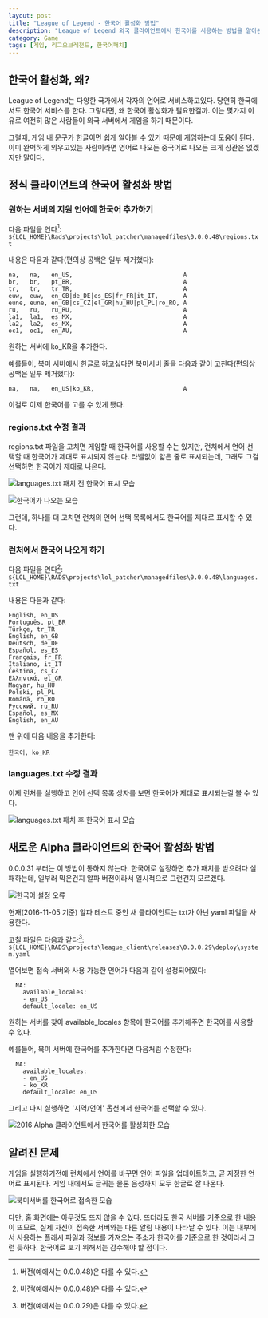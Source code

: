 ```yaml
---
layout: post
title: "League of Legend - 한국어 활성화 방법"
description: "League of Legend 외국 클라이언트에서 한국어를 사용하는 방법을 알아본다."
category: Game
tags: [게임, 리그오브레전드, 한국어패치]
---
```


## 한국어 활성화, 왜?

League of Legend는 다양한 국가에서 각자의 언어로 서비스하고있다. 당연히 한국에서도 한국어 서비스를 한다. 그렇다면, 왜 한국어 활성화가 필요한걸까.
이는 몇가지 이유로 여전히 많은 사람들이 외국 서버에서 게임을 하기 때문이다.

그럴때, 게임 내 문구가 한글이면 쉽게 알아볼 수 있기 때문에 게임하는데 도움이 된다. 이미 완벽하게 외우고있는 사람이라면 영어로 나오든 중국어로 나오든 크게 상관은 없겠지만 말이다.



## 정식 클라이언트의 한국어 활성화 방법

### 원하는 서버의 지원 언어에 한국어 추가하기

다음 파일을 연다[^1]:
`${LOL_HOME}\Rads\projects\lol_patcher\managedfiles\0.0.0.48\regions.txt`

내용은 다음과 같다(편의상 공백은 일부 제거했다):

~~~
na,   na,   en_US,                               A
br,   br,   pt_BR,                               A
tr,   tr,   tr_TR,                               A
euw,  euw,  en_GB|de_DE|es_ES|fr_FR|it_IT,       A
eune, eune, en_GB|cs_CZ|el_GR|hu_HU|pl_PL|ro_RO, A
ru,   ru,   ru_RU,                               A
la1,  la1,  es_MX,                               A
la2,  la2,  es_MX,                               A
oc1,  oc1,  en_AU,                               A
~~~

원하는 서버에 ko_KR을 추가한다.

예를들어, 북미 서버에서 한글로 하고싶다면 북미서버 줄을 다음과 같이 고친다(편의상 공백은 일부 제거했다):

~~~
na,   na,   en_US|ko_KR,                         A
~~~

이걸로 이제 한국어를 고를 수 있게 됐다.



### regions.txt 수정 결과

regions.txt 파일을 고치면 게임할 때 한국어를 사용할 수는 있지만, 런처에서 언어 선택할 때 한국어가 제대로 표시되지 않는다.
라벨없이 얇은 줄로 표시되는데, 그래도 그걸 선택하면 한국어가 제대로 나온다.

![languages.txt 패치 전 한국어 표시 모습](https://lh3.googleusercontent.com/-uHUdHiwORFg/VI7qRSrzX9I/AAAAAAAAN9M/jDuphEUBgic/s600/lol-kr-1.jpg "한국어는 빈 항목으로 표시된다.")

![한국어가 나오는 모습](https://lh6.googleusercontent.com/-iS6TqaQPF14/VI7qdxPsqJI/AAAAAAAAN9c/KmngNjLRddo/s600/lol-kr-2.jpg "북미 서버지만 확실히 한국어로 나오는걸 확인할 수 있다.")

그런데, 하나를 더 고치면 런처의 언어 선택 목록에서도 한국어를 제대로 표시할 수 있다.



### 런처에서 한국어 나오게 하기

다음 파일을 연다[^1]:
`${LOL_HOME}\RADS\projects\lol_patcher\managedfiles\0.0.0.48\languages.txt`

내용은 다음과 같다:

~~~
English, en_US
Português, pt_BR
Türkçe, tr_TR
English, en_GB
Deutsch, de_DE
Español, es_ES
Français, fr_FR
Italiano, it_IT
Čeština, cs_CZ
Ελληνικά, el_GR
Magyar, hu_HU
Polski, pl_PL
Română, ro_RO
Русский, ru_RU
Español, es_MX
English, en_AU
~~~

맨 위에 다음 내용을 추가한다:

~~~
한국어, ko_KR
~~~


### languages.txt 수정 결과

이제 런처를 실행하고 언어 선택 목록 상자를 보면 한국어가 제대로 표시되는걸 볼 수 있다.

![languages.txt 패치 후 한국어 표시 모습](https://lh3.googleusercontent.com/-uXizWa5Z6CQ/VLj6U3xX5uI/AAAAAAAAOiU/kc2LbMfnW0M/s600/lol-kr-2-fix.jpg "런처에서도 한국어가 잘 나온다.")



## 새로운 Alpha 클라이언트의 한국어 활성화 방법

<div class="im im-error" markdown="1">
0.0.0.31 부터는 이 방법이 통하지 않는다.
한국어로 설정하면 추가 패치를 받으려다 실패하는데,
일부러 막은건지 알파 버전이라서 일시적으로 그런건지 모르겠다.

![한국어 설정 오류](https://lh3.googleusercontent.com/-DDkDds9Gi_0/WC305qF5BkI/AAAAAAAARk8/zKy3qVS-gywMu556m8_qCfrs8XAXieIYgCKgB/s0/lol_kr_2016alpha_error_003.png)
</div>

현재(2016-11-05 기준) 알파 테스트 중인 새 클라이언트는 txt가 아닌 yaml 파일을 사용한다.

고칠 파일은 다음과 같다[^2]:
`${LOL_HOME}\RADS\projects\league_client\releases\0.0.0.29\deploy\system.yaml`

열어보면 접속 서버와 사용 가능한 언어가 다음과 같이 설정되어있다:

~~~
  NA:
    available_locales:
    - en_US
    default_locale: en_US
~~~

원하는 서버를 찾아 available_locales 항목에 한국어를 추가해주면 한국어를 사용할 수 있다.

예를들어, 북미 서버에 한국어를 추가한다면 다음처럼 수정한다:

~~~
  NA:
    available_locales:
    - en_US
    - ko_KR
    default_locale: en_US
~~~

그리고 다시 실행하면 '지역/언어' 옵션에서 한국어를 선택할 수 있다.

![2016 Alpha 클라이언트에서 한국어를 활성화한 모습](https://lh3.googleusercontent.com/QKEnZXKJILYT-DOLgUVsoXD-mbhMF_0H5e-z0skVN_iOPlHnv9gETsjuU7qQ_5eXhy-NRBjJ0w=s600 "방법은 다르지만 새 Alpha 클라이언트도 한국어를 쓸 수 있다.")



## 알려진 문제

게임을 실행하기전에 런처에서 언어를 바꾸면 언어 파일을 업데이트하고, 곧 지정한 언어로 표시된다.
게임 내에서도 글귀는 물론 음성까지 모두 한글로 잘 나온다.

![북미서버를 한국어로 접속한 모습](https://lh4.googleusercontent.com/-_e2nu0JZ5sA/VI7qy0KKFbI/AAAAAAAAN9s/elK9gdL5rKI/s600/lol-kr-3.jpg "로비에서 콘텐츠를 로딩하지 못할 수도 있다.<br />보여주더라도 그 내용은 한국 서버를 기준으로 한다.")

다만, 홈 화면에는 아무것도 뜨지 않을 수 있다.
뜨더라도 한국 서버를 기준으로 한 내용이 뜨므로, 실제 자신이 접속한 서버와는 다른 알림 내용이 나타날 수 있다.
이는 내부에서 사용하는 플래시 파일과 정보를 가져오는 주소가 한국어를 기준으로 한 것이라서 그런  듯하다.
한국어로 보기 위해서는 감수해야 할 점이다.



[^1]: 버전(예에서는 0.0.0.48)은 다를 수 있다.
[^2]: 버전(예에서는 0.0.0.29)은 다를 수 있다.
